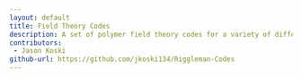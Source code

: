 ```yaml
---
layout: default
title: Field Theory Codes
description: A set of polymer field theory codes for a variety of different polymer systems
contributors:
 - Jason Koski
github-url: https://github.com/jkoski134/Riggleman-Codes
---
```

